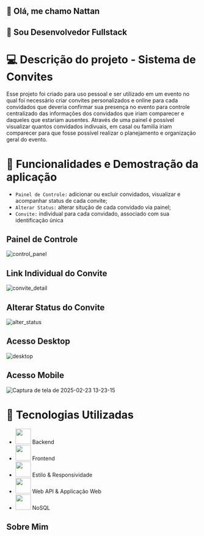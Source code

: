## :wave: Olá, me chamo Nattan

## :speech_balloon: Sou Desenvolvedor Fullstack

# :computer: Descrição do projeto - Sistema de Convites

Esse projeto foi criado para uso pessoal e ser utilizado em um evento no qual foi necessário
criar convites personalizados e online para cada convidados que deveria confirmar sua presença
no evento para controle centralizado das informações dos convidados que iriam comparecer
e daqueles que estariam ausentes. Através de uma painel é possível visualizar quantos
convidados indivuais, em casal ou familía iriam comparecer para que fosse possível realizar
o planejamento e organização geral do evento.

# :pushpin: Funcionalidades e Demostração da aplicação

- `Painel de Controle:` adicionar ou excluir convidados, visualizar e acompanhar status de cada convite;
- `Alterar Status:` alterar situção de cada convidado via painel;
- `Convite:` individual para cada convidado, associado com sua identificação única

## Painel de Controle
![control_panel](https://github.com/user-attachments/assets/b462e25f-d4ee-4942-a7fb-522cf89883bc)

## Link Individual do Convite
![convite_detail](https://github.com/user-attachments/assets/59a756eb-dc55-4eb7-8ae5-a7440d479ae8)

## Alterar Status do Convite
![alter_status](https://github.com/user-attachments/assets/c20418b0-7eae-44c3-9fc0-9a5ccb867744)

## Acesso Desktop
![desktop](https://github.com/user-attachments/assets/3db7ba99-1d1a-4957-8487-35a55069c7b8)

## Acesso Mobile
![Captura de tela de 2025-02-23 13-23-15](https://github.com/user-attachments/assets/2833d461-e4e2-476e-8dea-c986d34dc0dc)


# :mag_right: Tecnologias Utilizadas

- <img loading="lazy" width="40" height="40" src="https://cdn.jsdelivr.net/gh/devicons/devicon@latest/icons/java/java-original-wordmark.svg" /> Backend
- <img loading="lazy" width="40" height="40" src="https://cdn.jsdelivr.net/gh/devicons/devicon@latest/icons/javascript/javascript-original.svg" /> Frontend
- <img loading="lazy" width="40" height="40" src="https://cdn.jsdelivr.net/gh/devicons/devicon@latest/icons/bootstrap/bootstrap-original.svg" /> Estilo & Responsividade
- <img loading="lazy" width="40" height="40" src="https://cdn.jsdelivr.net/gh/devicons/devicon@latest/icons/spring/spring-original-wordmark.svg" />  Web API & Applicação Web
- <img loading="lazy" width="40" height="40" src="https://cdn.jsdelivr.net/gh/devicons/devicon@latest/icons/firebase/firebase-original.svg" /> NoSQL

## Sobre Mim
